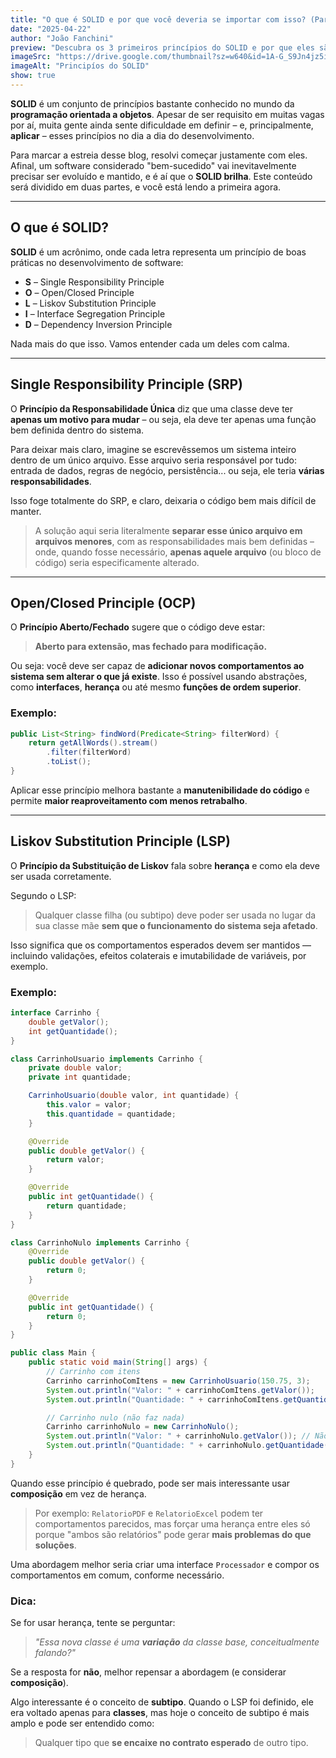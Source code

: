 ```yaml
---
title: "O que é SOLID e por que você deveria se importar com isso? (Parte 1)"
date: "2025-04-22"
author: "João Fanchini"
preview: "Descubra os 3 primeiros princípios do SOLID e por que eles são fundamentais para manter seu código limpo e sustentável."
imageSrc: "https://drive.google.com/thumbnail?sz=w640&id=1A-G_S9Jn4jz5ihnmHc3MhvNXVMPAYTJu"
imageAlt: "Principíos do SOLID"
show: true
---
```


**SOLID** é um conjunto de princípios bastante conhecido no mundo da **programação orientada a objetos**. Apesar de ser requisito em muitas vagas por aí, muita gente ainda sente dificuldade em definir – e, principalmente, **aplicar** – esses princípios no dia a dia do desenvolvimento.

Para marcar a estreia desse blog, resolvi começar justamente com eles. Afinal, um software considerado "bem-sucedido" vai inevitavelmente precisar ser evoluído e mantido, e é aí que o **SOLID brilha**. Este conteúdo será dividido em duas partes, e você está lendo a primeira agora.

---

## O que é SOLID?

**SOLID** é um acrônimo, onde cada letra representa um princípio de boas práticas no desenvolvimento de software:

- **S** – Single Responsibility Principle
- **O** – Open/Closed Principle
- **L** – Liskov Substitution Principle
- **I** – Interface Segregation Principle
- **D** – Dependency Inversion Principle

Nada mais do que isso. Vamos entender cada um deles com calma.

---

## Single Responsibility Principle (SRP)

O **Princípio da Responsabilidade Única** diz que uma classe deve ter **apenas um motivo para mudar** – ou seja, ela deve ter apenas uma função bem definida dentro do sistema.

Para deixar mais claro, imagine se escrevêssemos um sistema inteiro dentro de um único arquivo. Esse arquivo seria responsável por tudo: entrada de dados, regras de negócio, persistência... ou seja, ele teria **várias responsabilidades**.

Isso foge totalmente do SRP, e claro, deixaria o código bem mais difícil de manter.

> A solução aqui seria literalmente **separar esse único arquivo em arquivos menores**, com as responsabilidades mais bem definidas – onde, quando fosse necessário, **apenas aquele arquivo** (ou bloco de código) seria especificamente alterado.

---

## Open/Closed Principle (OCP)

O **Princípio Aberto/Fechado** sugere que o código deve estar:

> **Aberto para extensão, mas fechado para modificação.**

Ou seja: você deve ser capaz de **adicionar novos comportamentos ao sistema sem alterar o que já existe**. Isso é possível usando abstrações, como **interfaces**, **herança** ou até mesmo **funções de ordem superior**.

### Exemplo:

```java
public List<String> findWord(Predicate<String> filterWord) {
    return getAllWords().stream()
        .filter(filterWord)
        .toList();
}
```

Aplicar esse princípio melhora bastante a **manutenibilidade do código** e permite **maior reaproveitamento com menos retrabalho**.

---

## Liskov Substitution Principle (LSP)

O **Princípio da Substituição de Liskov** fala sobre **herança** e como ela deve ser usada corretamente.

Segundo o LSP:

> Qualquer classe filha (ou subtipo) deve poder ser usada no lugar da sua classe mãe **sem que o funcionamento do sistema seja afetado**.

Isso significa que os comportamentos esperados devem ser mantidos — incluindo validações, efeitos colaterais e imutabilidade de variáveis, por exemplo.

### Exemplo:

```java
interface Carrinho {
    double getValor();
    int getQuantidade();
}

class CarrinhoUsuario implements Carrinho {
    private double valor;
    private int quantidade;

    CarrinhoUsuario(double valor, int quantidade) {
        this.valor = valor;
        this.quantidade = quantidade;
    }

    @Override
    public double getValor() {
        return valor;
    }

    @Override
    public int getQuantidade() {
        return quantidade;
    }
}

class CarrinhoNulo implements Carrinho {
    @Override
    public double getValor() {
        return 0;
    }

    @Override
    public int getQuantidade() {
        return 0;
    }
}

public class Main {
    public static void main(String[] args) {
        // Carrinho com itens
        Carrinho carrinhoComItens = new CarrinhoUsuario(150.75, 3);
        System.out.println("Valor: " + carrinhoComItens.getValor());
        System.out.println("Quantidade: " + carrinhoComItens.getQuantidade());

        // Carrinho nulo (não faz nada)
        Carrinho carrinhoNulo = new CarrinhoNulo();
        System.out.println("Valor: " + carrinhoNulo.getValor()); // Não precisa verificar null
        System.out.println("Quantidade: " + carrinhoNulo.getQuantidade()); // Não precisa verificar null
    }
}
```

Quando esse princípio é quebrado, pode ser mais interessante usar **composição** em vez de herança.

> Por exemplo: `RelatorioPDF` e `RelatorioExcel` podem ter comportamentos parecidos, mas forçar uma herança entre eles só porque "ambos são relatórios" pode gerar **mais problemas do que soluções**.

Uma abordagem melhor seria criar uma interface `Processador` e compor os comportamentos em comum, conforme necessário.

### Dica:

Se for usar herança, tente se perguntar:

> _"Essa nova classe é uma **variação** da classe base, conceitualmente falando?"_

Se a resposta for **não**, melhor repensar a abordagem (e considerar **composição**).

Algo interessante é o conceito de **subtipo**. Quando o LSP foi definido, ele era voltado apenas para **classes**, mas hoje o conceito de subtipo é mais amplo e pode ser entendido como:

> Qualquer tipo que **se encaixe no contrato esperado** de outro tipo.
